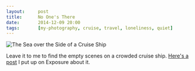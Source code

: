 ```yaml
---
layout:     post
title:      No One's There
date:       2014-12-09 20:00
tags:       [my-photography, cruise, travel, loneliness, quiet]
---
```


![The Sea over the Side of a Cruise Ship](http://raritet-blog.s3.amazonaws.com/img/DSCF1517.jpg)

Leave it to me to find the empty scenes on a crowded cruise ship. [Here's a post](https://andyoliver.exposure.co/no-ones-there) I put up on Exposure about it.
